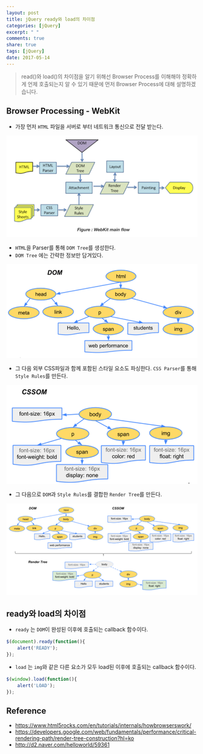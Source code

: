 ```yaml
---
layout: post
title: jQuery ready와 load의 차이점
categories: [jQuery]
excerpt: " "
comments: true
share: true
tags: [jQuery]
date: 2017-05-14
---
```


> read()와 load()의 차이점을 알기 위해선 Browser Process를 이해해야 정확하게 언제 호출되는지 알 수 있기 때문에 먼저 Browser Process에 대해 설명하겠습니다.

## Browser Processing - WebKit

- 가장 먼저 `HTML` 파일을 서버로 부터 네트워크 통신으로 전달 받는다.

![No Image](/assets/posts/20170514/1.PNG)

- `HTML`을 Parser를 통해 `DOM Tree`를 생성한다.
- `DOM Tree` 에는 간략한 정보만 담겨있다.

![No Image](/assets/posts/20170514/2.PNG)

- 그 다음 외부 CSS파일과 함께 포함된 스타일 요소도 파싱한다. `CSS Parser`를 통해 `Style Rules`를 만든다.

![No Image](/assets/posts/20170514/3.PNG)

- 그 다음으로 `DOM`과 `Style Rules`를 결합한 `Render Tree`를 만든다.

![No Image](/assets/posts/20170514/4.PNG)

## ready와 load의 차이점
- `ready` 는 `DOM`이 완성된 이후에 호출되는 callback 함수이다.

``` javascript
$(document).ready(function(){
    alert('READY');
});
```

- `load` 는 `img`와 같은 다른 요소가 모두 load된 이후에 호출되는 callback 함수이다.

``` javascript
$(window).load(function(){
    alert('LOAD');
});
```


## Reference
- <https://www.html5rocks.com/en/tutorials/internals/howbrowserswork/>
- <https://developers.google.com/web/fundamentals/performance/critical-rendering-path/render-tree-construction?hl=ko>
- <http://d2.naver.com/helloworld/59361>
